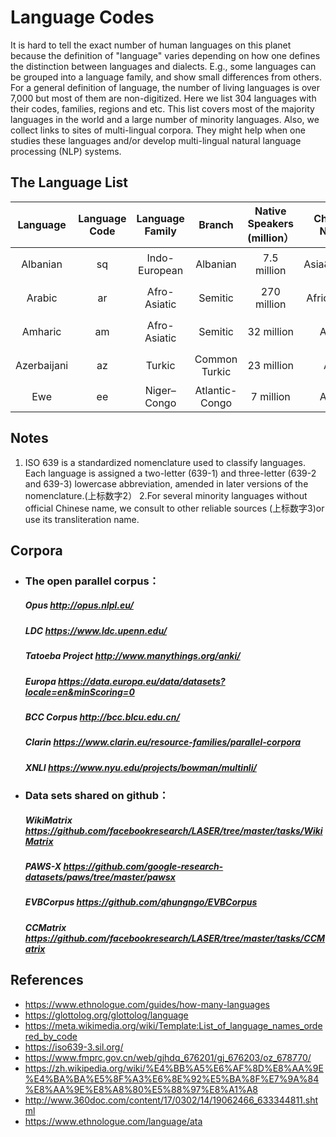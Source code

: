 # Language Codes

It is hard to tell the exact number of human languages on this planet because the definition of "language" varies depending on how one defines the distinction between languages and dialects. E.g., some languages can be grouped into a language family, and show small differences from others. For a general definition of language, the number of living languages is over 7,000 but most of them are non-digitized. Here we list 304 languages with their codes, families, regions and etc. This list covers most of the majority languages in the world and a large number of minority languages. Also, we collect links to sites of multi-lingual corpora. They might help when one studies these languages and/or develop multi-lingual natural language processing (NLP) systems.

## The Language List
| Language    | Language Code  | Language Family | Branch | Native Speakers (million） | Chinese Name | Macro-aera |
| :---------: | :-----------: | :-------------: | :------------: | :------------------------: | :----------: | :-----------: |
| Albanian    | sq       | Indo-European   | Albanian                                | 7.5 million                | Asia&Europe | 阿尔巴尼亚语 |
| Arabic      | ar       | Afro-Asiatic    | Semitic                                                      | 270 million                | Africa&Asia | 阿拉伯语 |
| Amharic     | am       | Afro-Asiatic    | Semitic                                                      | 32 million                 | Africa | 阿姆哈拉语 |
| Azerbaijani | az       | Turkic          | Common Turkic                                                | 23 million                 | Asia | 阿塞拜疆语 |
| Ewe         | ee       | Niger–Congo     | Atlantic-Congo | 7 million                  | Africa | 埃维语 |

## Notes

 1. ISO 639 is a standardized nomenclature used to classify languages. Each language is assigned a two-letter (639-1) and three-letter (639-2 and 639-3) lowercase abbreviation, amended in later versions of the nomenclature.(上标数字2）
2.For several minority languages without official Chinese name, we consult to other reliable sources (上标数字3)or use its transliteration name.


## Corpora 
- ### The open parallel corpus：

  #####          Opus 	http://opus.nlpl.eu/

  #####          LDC	https://www.ldc.upenn.edu/

  #####          Tatoeba Project	http://www.manythings.org/anki/

  #####          Europa	https://data.europa.eu/data/datasets?locale=en&minScoring=0

  #####          BCC  Corpus	http://bcc.blcu.edu.cn/

  #####         Clarin	https://www.clarin.eu/resource-families/parallel-corpora

  #####         XNLI	https://www.nyu.edu/projects/bowman/multinli/



- ### Data sets shared on github：

  ##### WikiMatrix	https://github.com/facebookresearch/LASER/tree/master/tasks/WikiMatrix

  ##### PAWS-X	https://github.com/google-research-datasets/paws/tree/master/pawsx

  ##### EVBCorpus	https://github.com/qhungngo/EVBCorpus

  ##### CCMatrix	https://github.com/facebookresearch/LASER/tree/master/tasks/CCMatrix
## References
- https://www.ethnologue.com/guides/how-many-languages
- https://glottolog.org/glottolog/language
- https://meta.wikimedia.org/wiki/Template:List_of_language_names_ordered_by_code
- https://iso639-3.sil.org/
- https://www.fmprc.gov.cn/web/gjhdq_676201/gj_676203/oz_678770/
- https://zh.wikipedia.org/wiki/%E4%BB%A5%E6%AF%8D%E8%AA%9E%E4%BA%BA%E5%8F%A3%E6%8E%92%E5%BA%8F%E7%9A%84%E8%AA%9E%E8%A8%80%E5%88%97%E8%A1%A8
- http://www.360doc.com/content/17/0302/14/19062466_633344811.shtml
- https://www.ethnologue.com/language/ata
